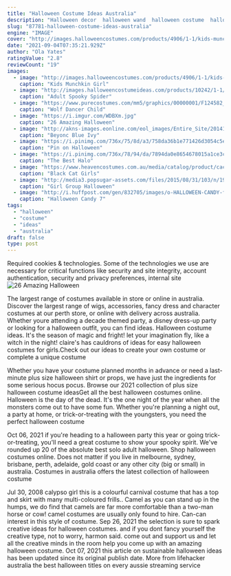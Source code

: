 ```yaml
---
title: "Halloween Costume Ideas Australia"
description: "Halloween decor  halloween wand  halloween costume  halloween outfit  ghost  pumpkin  skull  halloween ideas aubreyandi 5 out of 5 stars (31)  12  Yes! send me exclusive offers, unique gift ideas, and personalised tips for shopping and selling on etsy"
slug: "87781-halloween-costume-ideas-australia"
engine: "IMAGE"
cover: "http://images.halloweencostumes.com/products/4906/1-1/kids-munchkin-girl-costume.jpg"
date: "2021-09-04T07:35:21.929Z"
author: "Ola Yates"
ratingValue: "2.8"
reviewCount: "19"
images:
  - image: "http://images.halloweencostumes.com/products/4906/1-1/kids-munchkin-girl-costume.jpg"
    caption: "Kids Munchkin Girl"
  - image: "http://images.halloweencostumeideas.com/products/10242/1-1/adult-spooky-spider-costume.jpg"
    caption: "Adult Spooky Spider"
  - image: "https://www.purecostumes.com/mm5/graphics/00000001/F124582_full_1.jpg"
    caption: "Wolf Dancer Child"
  - image: "https://i.imgur.com/WDBXm.jpg"
    caption: "26 Amazing Halloween"
  - image: "http://akns-images.eonline.com/eol_images/Entire_Site/2014104/rs_634x928-141104123518-634.beyonce-blue-ivy-jay-z-halloween-110414.jpg"
    caption: "Beyonc Blue Ivy"
  - image: "https://i.pinimg.com/736x/75/8d/a3/758da36b1e771426d3054c5e7a8da63b.jpg"
    caption: "Pin on Halloween"
  - image: "https://i.pinimg.com/736x/78/94/da/7894da0e8654678015a1ce3cfc219a8e--costume-for-kids-halloween-costume-ideas.jpg"
    caption: "The Best Halo"
  - image: "https://www.heavencostumes.com.au/media/catalog/product/cache/3ca7c4de79fd9294a778cbfdebc9dde4/s/m/smf-23415-childrens-halloween-black-cat-fancy-dress-costume-kit-700.jpg"
    caption: "Black Cat Girls"
  - image: "http://media3.popsugar-assets.com/files/2015/08/31/103/n/1922398/e1a66bb44297f75c_1208165_606447356082691_313080707_nCRwbge.xxxlarge.jpg"
    caption: "Girl Group Halloween"
  - image: "http://i.huffpost.com/gen/832705/images/o-HALLOWEEN-CANDY-facebook.jpg"
    caption: "Halloween Candy 7"
tags:
  - "halloween"
  - "costume"
  - "ideas"
  - "australia"
draft: false
type: post
---
```


Required cookies & technologies. Some of the technologies we use are necessary for critical functions like security and site integrity, account authentication, security and privacy preferences, internal site
![26 Amazing Halloween](https://i.imgur.com/WDBXm.jpg "26 Amazing Halloween")

The largest range of costumes available in store or online in australia. Discover the largest range of wigs, accessories, fancy dress and character costumes at our perth store, or online with delivery across australia. Whether youre attending a decade themed party, a disney dress-up party or looking for a halloween outfit, you can find ideas. Halloween costume ideas. It&#39;s the season of magic and fright! let your imagination fly, like a witch in the night! claire&#39;s has cauldrons of ideas for easy halloween costumes for girls.Check out our ideas to create your own costume or complete a unique costume
<!--inArticleAds-->

<!--galleryOne-->

Whether you have your costume planned months in advance or need a last-minute plus size halloween shirt or props, we have just the ingredients for some serious hocus pocus. Browse our 2021 collection of plus size halloween costume ideasGet all the best halloween costumes online. Halloween is the day of the dead. It's the one night of the year when all the monsters come out to have some fun. Whether you're planning a night out, a party at home, or trick-or-treating with the youngsters, you need the perfect halloween costume
<!--inArticleAds-->

<!--galleryTwo-->

Oct 06, 2021 if you're heading to a halloween party this year or going trick-or-treating, you'll need a great costume to show your spooky spirit. We've rounded up 20 of the absolute best solo adult halloween. Shop halloween costumes online. Does not matter if you live in melbourne, sydney, brisbane, perth, adelaide, gold coast or any other city (big or small) in australia. Costumes in australia offers the latest collection of halloween costume
<!--galleryThree-->

Jul 30, 2008 calypso girl  this is a colourful carnival costume that has a top and skirt with many multi-coloured frills.. Camel  as you can stand up in the humps, we do find that camels are far more comfortable than a two-man horse or cow! camel costumes are usually only found to hire. Can-can  interest in this style of costume. Sep 26, 2021 the selection is sure to spark creative ideas for halloween costumes. and if you dont fancy yourself the creative type, not to worry, harmon said. come out and support us and let all the creative minds in the room help you come up with an amazing halloween costume. Oct 07, 2021 this article on sustainable halloween ideas has been updated since its original publish date. More from lifehacker australia the best halloween titles on every aussie streaming service